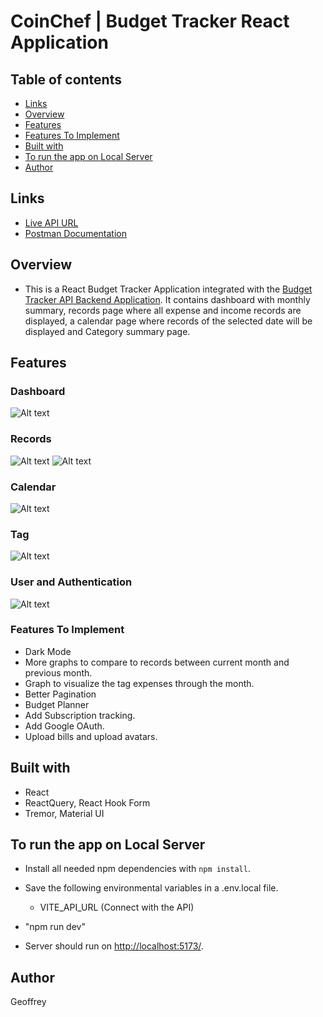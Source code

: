 # CoinChef | Budget Tracker React Application

## Table of contents

- [Links](#links)
- [Overview](#overview)
- [Features](#features)
- [Features To Implement](#features-to-implement)
- [Built with](#built-with)
- [To run the app on Local Server](#to-run-the-app-on-local-server)
- [Author](#author)

## Links

- [Live API URL](https://api-coinchef.cyclic.cloud/)
- [Postman Documentation](https://documenter.getpostman.com/view/26849144/2s9Y5SWRGR)

## Overview

- This is a React Budget Tracker Application integrated with the [Budget Tracker API Backend Application](https://github.com/acgeoffrey/budget-tracker-api). It contains dashboard with monthly summary, records page where all expense and income records are displayed, a calendar page where records of the selected date will be displayed and Category summary page.

## Features

### Dashboard

![Alt text](./screenshots/image.png)

### Records

![Alt text](./screenshots/records.png)
![Alt text](./screenshots/records2.png)

### Calendar

![Alt text](./screenshots/calendar.png)

### Tag

![Alt text](./screenshots/tags.png)

### User and Authentication

![Alt text](./screenshots/settings.png)

### Features To Implement

- Dark Mode
- More graphs to compare to records between current month and previous month.
- Graph to visualize the tag expenses through the month.
- Better Pagination
- Budget Planner
- Add Subscription tracking.
- Add Google OAuth.
- Upload bills and upload avatars.

## Built with

- React
- ReactQuery, React Hook Form
- Tremor, Material UI

## To run the app on Local Server

- Install all needed npm dependencies with `npm install`.
- Save the following environmental variables in a .env.local file.

  - VITE_API_URL (Connect with the API)

- "npm run dev"
- Server should run on [http://localhost:5173/](http://localhost:5173/).

## Author

Geoffrey
